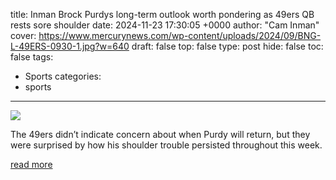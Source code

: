 title: Inman Brock Purdys long-term outlook worth pondering as 49ers QB rests sore shoulder
date: 2024-11-23 17:30:05 +0000
author: "Cam Inman"
cover: https://www.mercurynews.com/wp-content/uploads/2024/09/BNG-L-49ERS-0930-1.jpg?w=640
draft: false
top: false
type: post
hide: false
toc: false
tags:
  - Sports
categories:
  - sports
---

![](https://www.mercurynews.com/wp-content/uploads/2024/09/BNG-L-49ERS-0930-1.jpg?w=640)

The 49ers didn’t indicate concern about when Purdy will return, but they were surprised by how his shoulder trouble persisted throughout this week.

[read more](https://www.mercurynews.com/2024/11/23/inman-brock-purdys-long-term-outlook-worth-pondering-as-49ers-qb-rests-sore-shoulder/)
